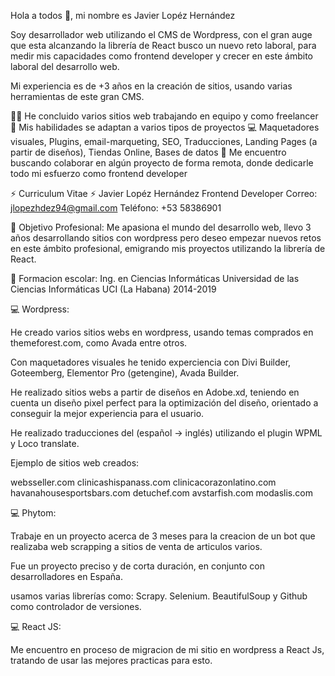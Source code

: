 Hola a todos 👋, mi nombre es Javier Lopéz Hernández

Soy desarrollador web utilizando el CMS de Wordpress, con el gran auge que esta alcanzando la librería de React busco un nuevo reto laboral, para medir mis capacidades como frontend developer y crecer en este ámbito laboral del desarrollo web.

Mi experiencia es de +3 años en la creación de sitios, usando varias herramientas de este gran CMS.

👨‍💻 He concluido varios sitios web trabajando en equipo y como freelancer
💯 Mis habilidades se adaptan a varios tipos de proyectos
💻 Maquetadores visuales, Plugins, email-marqueting, SEO, Traducciones, Landing Pages (a partir de diseños), Tiendas Online, Bases de datos
👯 Me encuentro buscando colaborar en algún proyecto de forma remota, donde dedicarle todo mi esfuerzo como frontend developer

⚡ Curriculum Vitae ⚡
Javier Lopéz Hernández
Frontend Developer
Correo: jlopezhdez94@gmail.com
Teléfono: +53 58386901

🤔 Objetivo Profesional: Me apasiona el mundo del desarrollo web, llevo 3 años desarrollando sitios con wordpress pero deseo empezar nuevos retos en este ámbito profesional, emigrando mis proyectos utilizando la librería de React.

👯 Formacion escolar: Ing. en Ciencias Informáticas Universidad de las Ciencias Informáticas UCI (La Habana) 2014-2019

💻 Wordpress:

He creado varios sitios webs en wordpress, usando temas comprados en themeforest.com, como Avada entre otros.

Con maquetadores visuales he tenido experciencia con Divi Builder, Goteemberg, Elementor Pro (getengine), Avada Builder.

He realizado sitios webs a partir de diseños en Adobe.xd, teniendo en cuenta un diseño pixel perfect para la optimización del diseño, orientado a conseguir la mejor experiencia para el usuario.

He realizado traducciones del (español -> inglés) utilizando el plugin WPML y Loco translate.

Ejemplo de sitios web creados:

websseller.com
clinicashispanass.com
clinicacorazonlatino.com
havanahousesportsbars.com
detuchef.com
avstarfish.com
modaslis.com

💻 Phytom:

Trabaje en un proyecto acerca de 3 meses para la creacion de un bot que realizaba web scrapping a sitios de venta de articulos varios.

Fue un proyecto preciso y de corta duración, en conjunto con desarrolladores en España.

usamos varias librerías como: Scrapy. Selenium. BeautifulSoup y Github como controlador de versiones.

💻 React JS:

Me encuentro en proceso de migracion de mi sitio en wordpress a React Js, tratando de usar las mejores practicas para esto.
<!--
**Javier94cuba/Javier94cuba** is a ✨ _special_ ✨ repository because its `README.md` (this file) appears on your GitHub profile.

Here are some ideas to get you started:

- 🔭 I’m currently working on ...
- 🌱 I’m currently learning ...
- 👯 I’m looking to collaborate on ...
- 🤔 I’m looking for help with ...
- 💬 Ask me about ...
- 📫 How to reach me: ...
- 😄 Pronouns: ...
- ⚡ Fun fact: ...
-->
